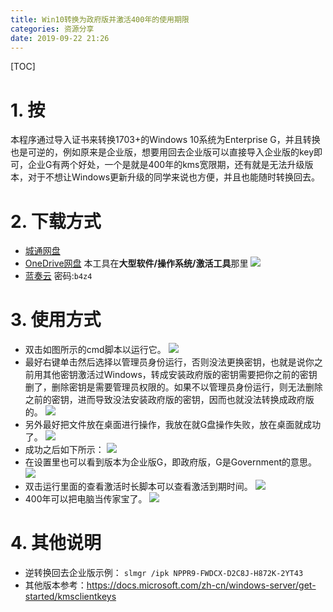 ```yaml
---
title: Win10转换为政府版并激活400年的使用期限
categories: 资源分享
date: 2019-09-22 21:26
---
```

[TOC]

# 1. 按
本程序通过导入证书来转换1703+的Windows 10系统为Enterprise G，并且转换也是可逆的，例如原来是企业版，想要用回去企业版可以直接导入企业版的key即可，企业G有两个好处，一个是就是400年的kms宽限期，还有就是无法升级版本，对于不想让Windows更新升级的同学来说也方便，并且也能随时转换回去。

# 2. 下载方式
* [城通网盘](https://sn9.us/dir/13403389-34658217-ee6e79)
* [OneDrive网盘](https://www.cnblogs.com/coco56/p/11223189.html)
本工具在**大型软件/操作系统/激活工具**那里
![](https://img-blog.csdnimg.cn/20190703220203163.png?x-oss-process=image/watermark,type_ZmFuZ3poZW5naGVpdGk,shadow_10,text_aHR0cHM6Ly9ibG9nLmNzZG4ubmV0L0NPQ081Ng==,size_16,color_FFFFFF,t_70)
* [蓝奏云](https://www.lanzous.com/b644737) 密码:`b4z4`


# 3. 使用方式
* 双击如图所示的cmd脚本以运行它。
![](https://img-blog.csdnimg.cn/20190703221614786.png)
* 最好右键单击然后选择以管理员身份运行，否则没法更换密钥，也就是说你之前用其他密钥激活过Windows，转成安装政府版的密钥需要把你之前的密钥删了，删除密钥是需要管理员权限的。如果不以管理员身份运行，则无法删除之前的密钥，进而导致没法安装政府版的密钥，因而也就没法转换成政府版的。
![](https://img-blog.csdnimg.cn/20190703223308405.png?x-oss-process=image/watermark,type_ZmFuZ3poZW5naGVpdGk,shadow_10,text_aHR0cHM6Ly9ibG9nLmNzZG4ubmV0L0NPQ081Ng==,size_16,color_FFFFFF,t_70)
* 另外最好把文件放在桌面进行操作，我放在就G盘操作失败，放在桌面就成功了。
![](https://img-blog.csdnimg.cn/20190703224546886.png?x-oss-process=image/watermark,type_ZmFuZ3poZW5naGVpdGk,shadow_10,text_aHR0cHM6Ly9ibG9nLmNzZG4ubmV0L0NPQ081Ng==,size_16,color_FFFFFF,t_70)
* 成功之后如下所示：
![](https://img-blog.csdnimg.cn/20190703224525204.png?x-oss-process=image/watermark,type_ZmFuZ3poZW5naGVpdGk,shadow_10,text_aHR0cHM6Ly9ibG9nLmNzZG4ubmV0L0NPQ081Ng==,size_16,color_FFFFFF,t_70)
* 在设置里也可以看到版本为企业版G，即政府版，G是Government的意思。
![](https://img-blog.csdnimg.cn/20190703224834806.png?x-oss-process=image/watermark,type_ZmFuZ3poZW5naGVpdGk,shadow_10,text_aHR0cHM6Ly9ibG9nLmNzZG4ubmV0L0NPQ081Ng==,size_16,color_FFFFFF,t_70)
* 双击运行里面的查看激活时长脚本可以查看激活到期时间。
![](https://img-blog.csdnimg.cn/20190704074601798.png)
* 400年可以把电脑当传家宝了。
![](https://img-blog.csdnimg.cn/20190704074547170.png?x-oss-process=image/watermark,type_ZmFuZ3poZW5naGVpdGk,shadow_10,text_aHR0cHM6Ly9ibG9nLmNzZG4ubmV0L0NPQ081Ng==,size_16,color_FFFFFF,t_70)

# 4. 其他说明
* 逆转换回去企业版示例：
`slmgr /ipk NPPR9-FWDCX-D2C8J-H872K-2YT43`
* 其他版本参考：https://docs.microsoft.com/zh-cn/windows-server/get-started/kmsclientkeys